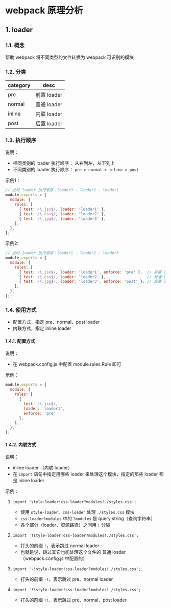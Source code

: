 # webpack 原理分析

## 1. loader

### 1.1. 概念

帮助 webpack 将不同类型的文件转换为 webpack 可识别的模块

### 1.2. 分类

| category | desc      |
|----------|-----------|
| pre      | 前置 loader |
| normal   | 普通 loader |
| inline   | 内联 loader |
| post     | 后置 loader |

### 1.3. 执行顺序

说明：

* 相同类别的 loader 执行顺序： 从右到左，从下到上
* 不同类别的 loader 执行顺序： `pre > normal > inline > post`

示例1：

```javascript
// 此时 loader 执行顺序：loader3 - loader2 - loader1
module.exports = {
  module: {
    rules: [
      { test: /\.jsx$/, loader: 'loader1' },
      { test: /\.css$/, loader: 'loader2' },
      { test: /\.jpg$/, loader: 'loader3' },
    ],
  },
};
```

示例2:

```javascript
// 此时 loader 执行顺序：loader1 - loader2 - loader3
module.exports = {
  module: {
    rules: [
      { test: /\.jsx$/, loader: 'loader1', enforce: 'pre' },  // 前置 loader
      { test: /\.css$/, loader: 'loader2' },                  // 普通 loader
      { test: /\.jpg$/, loader: 'loader3', enforce: 'post' }, // 后置 loader
    ],
  },
};
```

### 1.4. 使用方式

* 配置方式，指定 pre、normal、post loader
* 内联方式，指定 inline loader

#### 1.4.1. 配置方式

说明：

* 在 webpack.config.js 中配置 module.rules.Rule 即可

示例：

```javascript
module.exports = {
  module: {
    rules: [
      { 
        test: /\.jsx$/, 
        loader: 'loader1', 
        enforce: 'pre' 
      },
    ],
  },
};
```

#### 1.4.2. 内联方式

说明：

* inline loader （内联 loader）
* 在 `import` 语句中指定用哪些 loader 来处理这个模块，指定的那些 loader 都是 inline loader

示例：

1. `import 'style-loader!css-loader?modules!./styles.css';`

   * 使用 `style-loader`、`css-loader` 处理 `./styles.css` 模块
   * `css-loader?modules` 中的 `?modules` 是 query string（查询字符串）
   * 各个部分（loader、资源路径）之间用 `!` 分隔

2. `import '!style-loader!css-loader?modules!./styles.css';`
    
    * 打头的前缀 `!`，表示跳过 normal loader
    * 也就是说，跳过其它也能处理这个文件的 普通 loader （webpack.config.js 中配置的）

3. `import '-!style-loader!css-loader?modules!./styles.css';`

   * 打头的前缀 `-!`，表示跳过 pre、normal loader

4. `import '!!style-loader!css-loader?modules!./styles.css';`

   * 打头的前缀 `!!`，表示跳过 pre、normal、post loader
